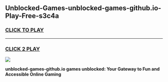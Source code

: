 
## Unblocked-Games-unblocked-games-github.io-Play-Free-s3c4a
<h3>
<a href="https://premium76.site?title=unblocked-games-github.io&ref=18A1">CLICK TO PLAY</a></h3>
<hr>

<h3>
<a href="https://premium76.site?title=unblocked-games-github.io&ref=18A1">CLICK 2 PLAY</a>
  
</h3>

<a href="https://premium76.site?title=unblocked-games-github.io&ref=18A1"><img src="https://clearcache.store/games.png"></a>


**unblocked-games-github.io games unblocked: Your Gateway to Fun and Accessible Online Gaming**
